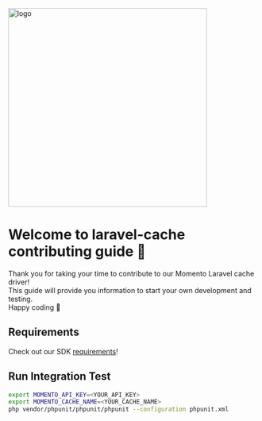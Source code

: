 <img src="https://docs.momentohq.com/img/logo.svg" alt="logo" width="400"/>

# Welcome to laravel-cache contributing guide :wave:

Thank you for taking your time to contribute to our Momento Laravel cache driver!
<br/>
This guide will provide you information to start your own development and testing.
<br/>
Happy coding :dancer:
<br/>

## Requirements

Check out our SDK [requirements](https://github.com/momentohq/laravel-cache#requirements)!

## Run Integration Test

```bash
export MOMENTO_API_KEY=<YOUR_API_KEY>
export MOMENTO_CACHE_NAME=<YOUR_CACHE_NAME>
php vendor/phpunit/phpunit/phpunit --configuration phpunit.xml
```